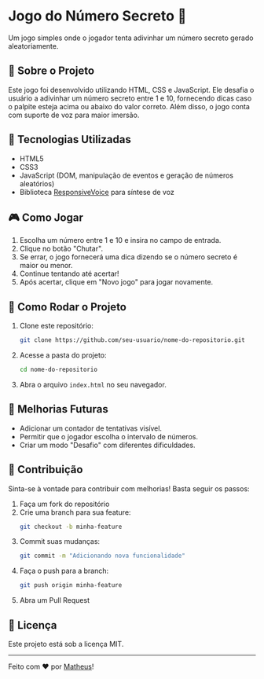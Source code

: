 # Jogo do Número Secreto 🎲

Um jogo simples onde o jogador tenta adivinhar um número secreto gerado aleatoriamente.

## 📌 Sobre o Projeto

Este jogo foi desenvolvido utilizando HTML, CSS e JavaScript. Ele desafia o usuário a adivinhar um número secreto entre 1 e 10, fornecendo dicas caso o palpite esteja acima ou abaixo do valor correto. Além disso, o jogo conta com suporte de voz para maior imersão.

## 🚀 Tecnologias Utilizadas

- HTML5
- CSS3
- JavaScript (DOM, manipulação de eventos e geração de números aleatórios)
- Biblioteca [ResponsiveVoice](https://responsivevoice.org/) para síntese de voz

## 🎮 Como Jogar

1. Escolha um número entre 1 e 10 e insira no campo de entrada.
2. Clique no botão "Chutar".
3. Se errar, o jogo fornecerá uma dica dizendo se o número secreto é maior ou menor.
4. Continue tentando até acertar!
5. Após acertar, clique em "Novo jogo" para jogar novamente.

## 📂 Como Rodar o Projeto

1. Clone este repositório:
   ```bash
   git clone https://github.com/seu-usuario/nome-do-repositorio.git
   ```
2. Acesse a pasta do projeto:
   ```bash
   cd nome-do-repositorio
   ```
3. Abra o arquivo `index.html` no seu navegador.

## 📌 Melhorias Futuras

- Adicionar um contador de tentativas visível.
- Permitir que o jogador escolha o intervalo de números.
- Criar um modo "Desafio" com diferentes dificuldades.

## 🤝 Contribuição

Sinta-se à vontade para contribuir com melhorias! Basta seguir os passos:

1. Faça um fork do repositório
2. Crie uma branch para sua feature:
   ```bash
   git checkout -b minha-feature
   ```
3. Commit suas mudanças:
   ```bash
   git commit -m "Adicionando nova funcionalidade"
   ```
4. Faça o push para a branch:
   ```bash
   git push origin minha-feature
   ```
5. Abra um Pull Request

## 📜 Licença

Este projeto está sob a licença MIT.

---

Feito com ❤️ por [Matheus](https://github.com/Matheus-Natan)!

